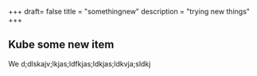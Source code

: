 +++
draft= false
title = "somethingnew"
description = "trying new things"
+++

## Kube some new item

We d;dlskajv;lkjas;ldfkjas;ldkjas;ldkvja;sldkj
